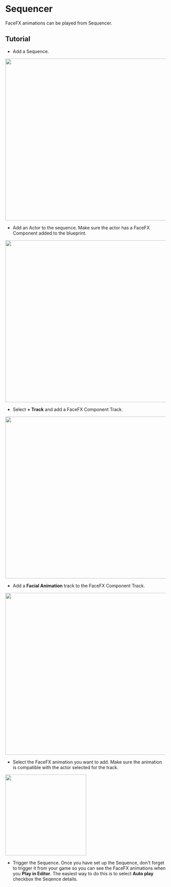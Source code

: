Sequencer
=======

FaceFX animations can be played from Sequencer.

Tutorial
--------

+ Add a Sequence.

<img src="Images/AddLevelSequence.png" width="508">

+ Add an Actor to the sequence.  Make sure the actor has a FaceFX Component added to the blueprint.

<img src="Images/AddActorToSequencer.png" width="508">

+ Select **+ Track** and add a FaceFX Component Track. 

<img src="Images/AddFaceFXComponentTrack.png" width="508">

+ Add a **Facial Animation** track to the FaceFX Component Track.

<img src="Images/AddFacialAnimationTrack.png" width="508">

+ Select the FaceFX animation you want to add.  Make sure the animation is compatible with the actor selected for the track.

<img src="Images/SpecifyFaceFXSequencerAnimation.png" width="254">

+ Trigger the Sequence.  Once you have set up the Sequence, don't forget to trigger it from your game so you can see the FaceFX animations when you **Play in Editor**.  The easiest way to do this is to select **Auto play** checkbox the Seqence details.  
